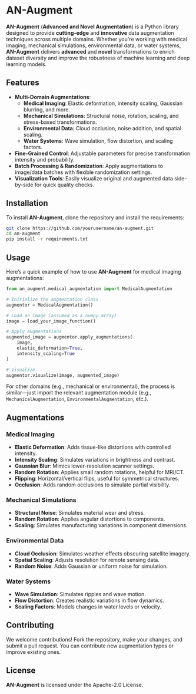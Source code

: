 # AN-Augment

**AN-Augment** (**Advanced and Novel Augmentation**) is a Python library designed to provide **cutting-edge** and **innovative** data augmentation techniques across multiple domains. Whether you're working with medical imaging, mechanical simulations, environmental data, or water systems, **AN-Augment** delivers **advanced** and **novel** transformations to enrich dataset diversity and improve the robustness of machine learning and deep learning models.

## Features

- **Multi-Domain Augmentations**:
  - **Medical Imaging**: Elastic deformation, intensity scaling, Gaussian blurring, and more.
  - **Mechanical Simulations**: Structural noise, rotation, scaling, and stress-based transformations.
  - **Environmental Data**: Cloud occlusion, noise addition, and spatial scaling.
  - **Water Systems**: Wave simulation, flow distortion, and scaling factors.
- **Fine-Grained Control**: Adjustable parameters for precise transformation intensity and probability.
- **Batch Processing & Randomization**: Apply augmentations to image/data batches with flexible randomization settings.
- **Visualization Tools**: Easily visualize original and augmented data side-by-side for quick quality checks.

## Installation

To install **AN-Augment**, clone the repository and install the requirements:

```bash
git clone https://github.com/yourusername/an-augment.git
cd an-augment
pip install -r requirements.txt
```

## Usage

Here’s a quick example of how to use **AN-Augment** for medical imaging augmentations:

```python
from an_augment.medical_augmentation import MedicalAugmentation

# Initialize the augmentation class
augmentor = MedicalAugmentation()

# Load an image (assumed as a numpy array)
image = load_your_image_function()

# Apply augmentations
augmented_image = augmentor.apply_augmentations(
    image,
    elastic_deformation=True,
    intensity_scaling=True
)

# Visualize
augmentor.visualize(image, augmented_image)
```

For other domains (e.g., mechanical or environmental), the process is similar—just import the relevant augmentation module (e.g., `MechanicalAugmentation`, `EnvironmentalAugmentation`, etc.).

## Augmentations

### Medical Imaging

- **Elastic Deformation**: Adds tissue-like distortions with controlled intensity.
- **Intensity Scaling**: Simulates variations in brightness and contrast.
- **Gaussian Blur**: Mimics lower-resolution scanner settings.
- **Random Rotation**: Applies small random rotations, helpful for MRI/CT.
- **Flipping**: Horizontal/vertical flips, useful for symmetrical structures.
- **Occlusion**: Adds random occlusions to simulate partial visibility.

### Mechanical Simulations

- **Structural Noise**: Simulates material wear and stress.
- **Random Rotation**: Applies angular distortions to components.
- **Scaling**: Simulates manufacturing variations in component dimensions.

### Environmental Data

- **Cloud Occlusion**: Simulates weather effects obscuring satellite imagery.
- **Spatial Scaling**: Adjusts resolution for remote sensing data.
- **Random Noise**: Adds Gaussian or uniform noise for simulation.

### Water Systems

- **Wave Simulation**: Simulates ripples and wave motion.
- **Flow Distortion**: Creates realistic variations in flow dynamics.
- **Scaling Factors**: Models changes in water levels or velocity.

## Contributing

We welcome contributions! Fork the repository, make your changes, and submit a pull request. You can contribute new augmentation types or improve existing ones.

## License

**AN-Augment** is licensed under the Apache-2.0 License.
